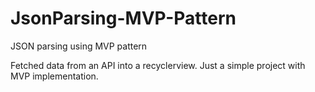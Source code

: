 # JsonParsing-MVP-Pattern
JSON parsing using MVP pattern

Fetched data from an API into a recyclerview. Just a simple project with MVP implementation.
